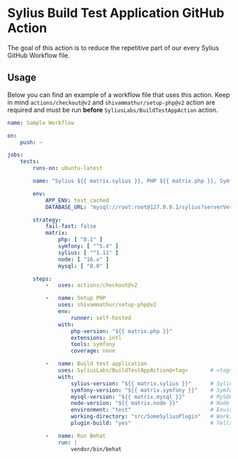 # Sylius Build Test Application GitHub Action

The goal of this action is to reduce the repetitive part of our every Sylius GitHub Workflow file.

## Usage

Below you can find an example of a workflow file that uses this action. Keep in mind `actions/checkout@v2` and `shivammathur/setup-php@v2`
action are required and must be run **before** `SyliusLabs/BuildTestAppAction` action.

```yaml
name: Sample Workflow

on:
    push: ~

jobs:
    tests:
        runs-on: ubuntu-latest

        name: "Sylius ${{ matrix.sylius }}, PHP ${{ matrix.php }}, Symfony ${{ matrix.symfony }}, MySQL ${{ matrix.mysql }}"

        env:
            APP_ENV: test_cached
            DATABASE_URL: "mysql://root:root@127.0.0.1/sylius?serverVersion=${{ matrix.mysql }}"

        strategy:
            fail-fast: false
            matrix:
                php: [ "8.1" ]
                symfony: [ "^5.4" ]
                sylius: [ "^1.11" ]
                node: [ "16.x" ]
                mysql: [ "8.0" ]

        steps:
            -   uses: actions/checkout@v2

            -   name: Setup PHP
                uses: shivammathur/setup-php@v2
                env:
                    runner: self-hosted
                with:
                    php-version: "${{ matrix.php }}"
                    extensions: intl
                    tools: symfony
                    coverage: none

            -   name: Build test application
                uses: SyliusLabs/BuildTestAppAction@<tag>       # <tag> is the version of the action you want to use, you can find the latest version on the releases page
                with:
                    sylius-version: "${{ matrix.sylius }}"      # Sylius version, required
                    symfony-version: "${{ matrix.symfony }}"    # Symfony version, required
                    mysql-version: "${{ matrix.mysql }}"        # MySQL version, required
                    node-version: "${{ matrix.node }}"          # Node version, optional, default: 16.x
                    environment: "test"                         # Environment, optional, default: test
                    working-directory: "src/SomeSyliusPlugin"   # Working directory in which commands are run, optional, default: "." (root directory)
                    plugin-build: "yes"                         # Tells whether we build an app or plugin, optional, default: no

            -   name: Run Behat
                run: |
                    vendor/bin/behat
```
